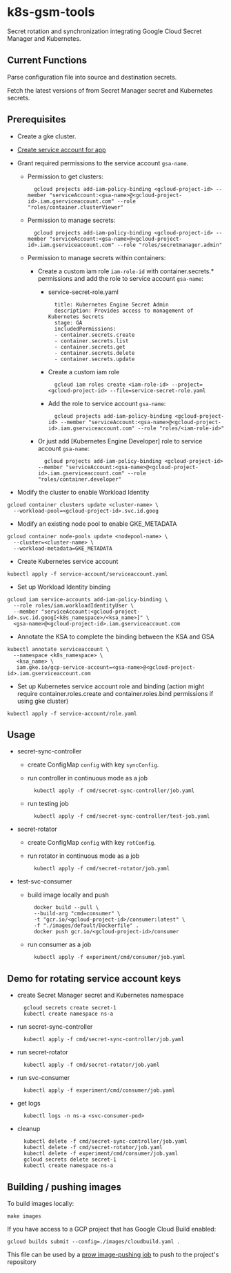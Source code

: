 # k8s-gsm-tools

Secret rotation and synchronization integrating Google Cloud Secret Manager and Kubernetes.

## Current Functions
Parse configuration file into source and destination secrets.

Fetch the latest versions of from Secret Manager secret and Kubernetes secrets.

## Prerequisites
- Create a gke cluster.

- [Create service account for app](https://cloud.google.com/docs/authentication/production#command-line)

- Grant required permissions to the service account `gsa-name`.

	- Permission to get clusters:

		    gcloud projects add-iam-policy-binding <gcloud-project-id> --member "serviceAccount:<gsa-name>@<gcloud-project-id>.iam.gserviceaccount.com" --role "roles/container.clusterViewer"
	
	- Permission to manage secrets:

		    gcloud projects add-iam-policy-binding <gcloud-project-id> --member "serviceAccount:<gsa-name>@<gcloud-project-id>.iam.gserviceaccount.com" --role "roles/secretmanager.admin"

	- Permission to manage secrets within containers:

		- Create a custom iam role `iam-role-id` with container.secrets.* permissions and add the role to service account `gsa-name`:
			- service-secret-role.yaml

				    title: Kubernetes Engine Secret Admin
				    description: Provides access to management of Kubernetes Secrets
				    stage: GA
				    includedPermissions:
				    - container.secrets.create
				    - container.secrets.list
				    - container.secrets.get
				    - container.secrets.delete
				    - container.secrets.update
			
			- Create a custom iam role

				    gcloud iam roles create <iam-role-id> --project=<gcloud-project-id> --file=service-secret-role.yaml

			- Add the role to service account `gsa-name`:

				    gcloud projects add-iam-policy-binding <gcloud-project-id> --member "serviceAccount:<gsa-name>@<gcloud-project-id>.iam.gserviceaccount.com" --role "roles/<iam-role-id>"

		- Or just add [Kubernetes Engine Developer] role to service account `gsa-name`:

			    gcloud projects add-iam-policy-binding <gcloud-project-id> --member "serviceAccount:<gsa-name>@<gcloud-project-id>.iam.gserviceaccount.com" --role "roles/container.developer"

- Modify the cluster to enable Workload Identity
```
gcloud container clusters update <cluster-name> \
  --workload-pool=<gcloud-project-id>.svc.id.goog
```

- Modify an existing node pool to enable GKE_METADATA
```
gcloud container node-pools update <nodepool-name> \
  --cluster=<cluster-name> \
  --workload-metadata=GKE_METADATA
```

- Create Kubernetes service account
```
kubectl apply -f service-account/serviceaccount.yaml
```

- Set up Workload Identity binding
```
gcloud iam service-accounts add-iam-policy-binding \
  --role roles/iam.workloadIdentityUser \
  --member "serviceAccount:<gcloud-project-id>.svc.id.goog[<k8s_namespace>/<ksa_name>]" \
  <gsa-name>@<gcloud-project-id>.iam.gserviceaccount.com
```

- Annotate the KSA to complete the binding between the KSA and GSA
```
kubectl annotate serviceaccount \
  --namespace <k8s_namespace> \
   <ksa_name> \
   iam.gke.io/gcp-service-account=<gsa-name>@<gcloud-project-id>.iam.gserviceaccount.com
```

- Set up Kubernetes service account role and binding
(action might require container.roles.create and container.roles.bind permissions if using gke cluster)
```
kubectl apply -f service-account/role.yaml
```

## Usage
- secret-sync-controller	
	- create ConfigMap `config` with key `syncConfig`.

	- run controller in continuous mode as a job
			
			kubectl apply -f cmd/secret-sync-controller/job.yaml

	- run testing job

			kubectl apply -f cmd/secret-sync-controller/test-job.yaml
	
- secret-rotator	
	- create ConfigMap `config` with key `rotConfig`.

	- run rotator in continuous mode as a job
			
			kubectl apply -f cmd/secret-rotator/job.yaml

- test-svc-consumer	
	- build image locally and push

			docker build --pull \
			--build-arg "cmd=consumer" \
			-t "gcr.io/<gcloud-project-id>/consumer:latest" \
			-f "./images/default/Dockerfile" .
			docker push gcr.io/<gcloud-project-id>/consumer

	- run consumer as a job
			
			kubectl apply -f experiment/cmd/consumer/job.yaml


## Demo for rotating service account keys
- create Secret Manager secret and Kubernetes namespace

		gcloud secrets create secret-1
		kubectl create namespace ns-a 

- run secret-sync-controller

		kubectl apply -f cmd/secret-sync-controller/job.yaml

- run secret-rotator

		kubectl apply -f cmd/secret-rotator/job.yaml

- run svc-consumer	

		kubectl apply -f experiment/cmd/consumer/job.yaml

- get logs
		
		kubectl logs -n ns-a <svc-consumer-pod>

- cleanup

		kubectl delete -f cmd/secret-sync-controller/job.yaml
		kubectl delete -f cmd/secret-rotator/job.yaml
		kubectl delete -f experiment/cmd/consumer/job.yaml
		gcloud secrets delete secret-1
		kubectl create namespace ns-a 
		

## Building / pushing images

To build images locally:

    make images

If you have access to a GCP project that has Google Cloud Build enabled:

    gcloud builds submit --config=./images/cloudbuild.yaml .

This file can be used by a [prow image-pushing job][image-pushing-readme] to push to the project's repository

[image-pushing-readme]: https://github.com/kubernetes/test-infra/blob/master/config/jobs/image-pushing/README.md

